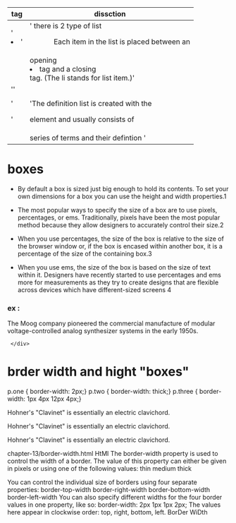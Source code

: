   tag                         |     dissction 
 -------------------          |      --------------------
 '<li>'                       |    ' there is 2 type of list <ul><ol>Each item in the list is placed between an
                              |     opening <li> tag and a closing </li> tag. (The li stands for list item.)'
 '<text>'                     |     
                              |
 '<dl>'                       |   'The definition list is created with the <dl> element and usually consists of
                              |    series of terms and their defintion '                         




> 
 # boxes 
 
 * By default a box is sized just big enough to hold its contents. To set your own dimensions for a box you can
    use the height and width properties.1
 
 * The most popular ways to specify the size of a box are to use pixels, percentages, or ems. Traditionally, pixels have been the most popular method because they allow designers to accurately control their size.2
 
 * When you use percentages, the size of the box is relative to the size of the browser window or, if the box is encased within another box, it is a percentage of the size of the containing box.3

 * When you use ems, the size of the box is based on the size of text within it. Designers have recently started to use percentages and ems more for measurements as they try to create designs that are flexible across devices which have different-sized screens 4

 ### ex :

   <div>
      <p>The Moog company pioneered the commercial   manufacture of modular voltage-controlled    analog synthesizer systems in the early 1950s.</p> 
      
     </div> 

 # brder width and hight "boxes"
 > 
 p.one { border-width: 2px;} p.two { border-width: thick;} p.three { border-width: 1px 4px 12px 4px;}
 <p class="one">Hohner's "Clavinet" is essentially an   electric clavichord.</p> <p class="two">Hohner's "Clavinet" is essentially an   electric clavichord.</p> <p class="three">Hohner's "Clavinet" is essentially   an electric clavichord.</p> chapter-13/border-width.html HtMl
 The border-width property is used to control the width of a border. The value of this property can either be given in pixels or using one of the following values:
  thin medium thick

 You can control the individual size of borders using four separate properties:
 border-top-width border-right-width border-bottom-width border-left-width
 You can also specify different widths for the four border values in one property, like so:
 border-width: 2px 1px 1px 2px;
 The values here appear in clockwise order: top, right, bottom, left.
  BorDer WiDth 








